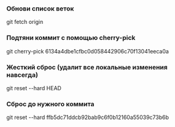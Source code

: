 ### Обнови список веток
git fetch origin

### Подтяни коммит с помощью cherry-pick
git cherry-pick 6134a4dbe1cfbc0d058442906c70f13041eeca0a


### Жесткий сброс (удалит все локальные изменения навсегда)
git reset --hard HEAD

### Сброс до нужного коммита
git reset --hard ffb5dc71ddcb92bab9c6f0b12160a55039c73b6b
